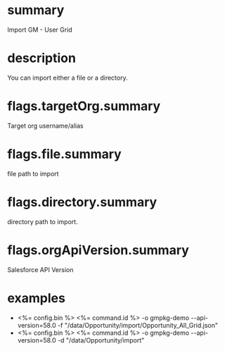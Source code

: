 # summary

Import GM - User Grid

# description

You can import either a file or a directory.

# flags.targetOrg.summary

Target org username/alias

# flags.file.summary

file path to import

# flags.directory.summary

directory path to import.

# flags.orgApiVersion.summary

Salesforce API Version

# examples

- <%= config.bin %> <%= command.id %> -o gmpkg-demo --api-version=58.0 -f "/data/Opportunity/import/Opportunity_All_Grid.json"
- <%= config.bin %> <%= command.id %> -o gmpkg-demo --api-version=58.0 -d "/data/Opportunity/import"
